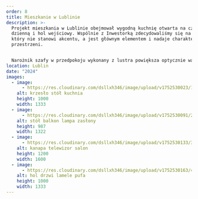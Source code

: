 ```yaml
---
order: 8
title: Mieszkanie w Lublinie
description: >-
  Projekt mieszkania w Lublinie obejmował wygodną kuchnię otwarta na część
  dzienną i hol wejściowy. Wspólnie z Inwestorką zdecydowaliśmy się na granat,
  który nie stanowi akcentu, a jest głównym elementem i nadaje charakteru całej
  przestrzeni. 


  Narożnik szafy w przedpokoju wykonany z lustra powiększa optycznie wąski korytarz, a ażurowe przepierzenie oddziela część wejściową od dziennej. 
location: Lublin
date: "2024"
images:
  - image:
      - https://res.cloudinary.com/dsllxh346/image/upload/v1752530023/1_k1_ed9xwe.jpg
    alt: krzesło stół kuchnia
    height: 1000
    width: 1333
  - image:
      - https://res.cloudinary.com/dsllxh346/image/upload/v1752530091/2_stol_4_sjbz4z.jpg
    alt: stół balkon lampa zasłony
    height: 987
    width: 1322
  - image:
      - https://res.cloudinary.com/dsllxh346/image/upload/v1752530133/3_TV_granat_gm9scm.jpg
    alt: kanapa telewizor salon
    height: 1200
    width: 1600
  - image:
      - https://res.cloudinary.com/dsllxh346/image/upload/v1752530163/4_hol_0_loxz6m.jpg
    alt: hol drzwi lamele pufa
    height: 1000
    width: 1333
---
```

